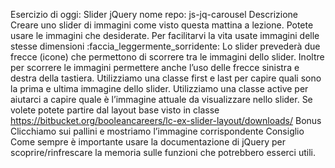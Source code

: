 Esercizio di oggi: Slider jQuery
nome repo: js-jq-carousel
Descrizione
Creare uno slider di immagini come visto questa mattina a lezione.
Potete usare le immagini che desiderate. Per facilitarvi la vita usate immagini delle stesse dimensioni :faccia_leggermente_sorridente:
Lo slider prevederà due frecce (icone) che permettono di scorrere tra le immagini dello slider.
Inoltre per scorrere le immagini permettere anche l’uso delle frecce sinistra e destra della tastiera.
Utilizziamo una classe first e last per capire quali sono la prima e ultima immagine dello slider.
Utilizziamo una classe active per aiutarci a capire quale è l’immagine attuale da visualizzare nello slider.
Se volete potete partire dal layout base visto in classe https://bitbucket.org/booleancareers/lc-ex-slider-layout/downloads/
Bonus
Clicchiamo sui pallini e mostriamo l’immagine corrispondente
Consiglio
Come sempre è importante usare la documentazione di jQuery per scoprire/rinfrescare la memoria sulle funzioni che potrebbero esserci utili.

